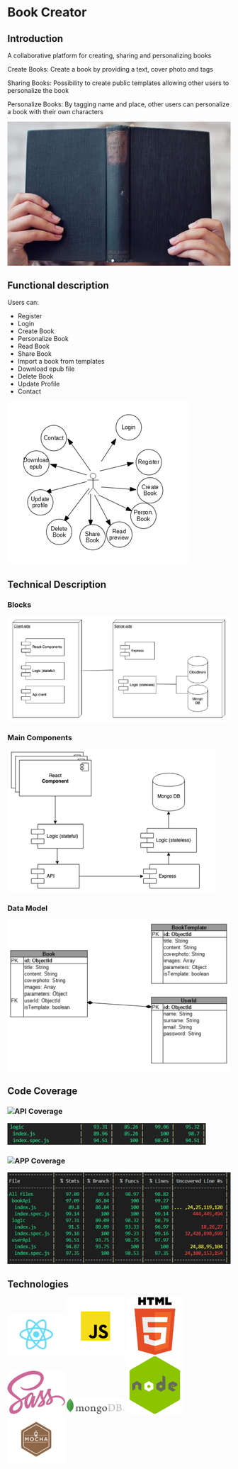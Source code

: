 # Book Creator

## Introduction

A collaborative platform for creating, sharing and personalizing books

Create Books: Create a book by providing a text, cover photo and tags

Sharing Books: Possibility to create public templates allowing other users to personalize the book

Personalize Books: By tagging name and place, other users can personalize a book with their own characters

![Introduction](./images/Cover.PNG)


## Functional description

Users can: 

* Register
* Login
* Create Book
* Personalize Book
* Read Book
* Share Book
* Import a book from templates
* Download epub file
* Delete Book
* Update Profile
* Contact

![usecases](./images/use-cases.png)

## Technical Description

### Blocks
![blocks](./images/blocks.png)

### Main Components
![components](./images/components.png)

### Data Model
![datamodel](./images/datamodel.png)

## Code Coverage

### ![API Coverage](https://img.shields.io/badge/API_Coverage-93%25-green.svg)
![API Coverage](./images/Api-code-coverage.png)


### ![APP Coverage](https://img.shields.io/badge/APP_Coverage-97%25-green.svg)
![APP Coverage](./images/App-code-coverage.png)

## Technologies

<div>
<img src="images/logos/react.png" alt="react" width="130px" />

<img src="images/logos/javascript.png" alt="javascript" width="130px" />

<img src="images/logos/html.png" alt="html" width="130px" />

<img src="images/logos/sass.png" alt="sass" width="130px" />

<img src="images/logos/mongo.png" alt="mongo" width="130px" />

<img src="images/logos/node.png" alt="node" width="130px" />

<img src="images/logos/mocha.png" alt="mocha" width="130px" />

</div>
